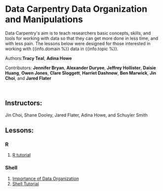 # Data Carpentry Data Organization and Manipulations 

Data Carpentry's aim is to teach researchers basic concepts, skills,
and tools for working with data so that they can get more done in less
time, and with less pain. The lessons below were designed for those interested 
in working with {{info.domain %}} data in {{info.topic %}}. 


Authors:**Tracy Teal**, **Adina Howe**

Contributors: **Jennifer Bryan**, **Alexander Duryee**, **Jeffrey Hollister**, **Daisie Huang**, **Owen Jones**, **Clare Sloggett**, **Harriet Dashnow**, **Ben Marwick**, **Jin Choi**, and **Jared Flater** 

<br> 

## Instructors:
Jin Choi, Shane Dooley, Jared Flater, Adina Howe, and Schuyler Smith

## Lessons:

### R
1. [R tutorial](http://germslab.org/datavisualization/index.html)

### Shell
1. [Importance of Data Organization](http://germslab.org/P3-germs-training/lessons/00-intro-to-data-tidy.html)			
2. [Shell Tutorial](http://germslab.org/Shell_Tutorial/)






